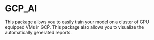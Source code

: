 # GCP_AI
This package allows you to easily train your model on a cluster of GPU equipped VMs in GCP. 
This package also allows you to visualize the automatically generated reports. 

